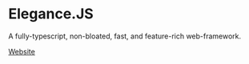 # Elegance.JS 
A fully-typescript, non-bloated, fast, and feature-rich web-framework.  
  
[Website](https://elegance.js.org/)
